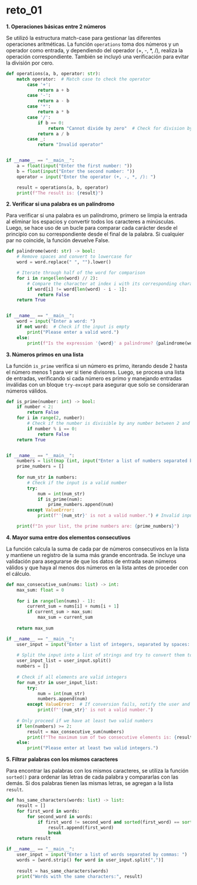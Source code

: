 # reto_01

**1. Operaciones básicas entre 2 números**

Se utilizó la estructura match-case para gestionar las diferentes operaciones aritméticas. La función `operations` toma dos números y un operador como entrada, y dependiendo del operador (+, -, *, /), realiza la operación correspondiente. También se incluyó una verificación para evitar la división por cero.
```python
def operations(a, b, operator: str):
    match operator:  # Match case to check the operator
        case '+':
            return a + b
        case '-':
            return a - b
        case '*':
            return a * b
        case '/':
            if b == 0:
                return "Cannot divide by zero"  # Check for division by zero
            return a / b
        case _:
            return "Invalid operator"


if __name__ == "__main__":
    a = float(input("Enter the first number: "))
    b = float(input("Enter the second number: "))
    operator = input("Enter the operator (+, -, *, /): ")

    result = operations(a, b, operator)
    print(f"The result is: {result}")
```

**2. Verificar si una palabra es un palíndromo**

Para verificar si una palabra es un palíndromo, primero se limpia la entrada al eliminar los espacios y convertir todos los caracteres a minúsculas. Luego, se hace uso de un bucle para comparar cada carácter desde el principio con su correspondiente desde el final de la palabra. Si cualquier par no coincide, la función devuelve False.
```python
def palindrome(word: str) -> bool:
    # Remove spaces and convert to lowercase for 
    word = word.replace(" ", "").lower()

    # Iterate through half of the word for comparison
    for i in range(len(word) // 2):
        # Compare the character at index i with its corresponding character from the end
        if word[i] != word[len(word) - i - 1]:
            return False
    return True


if __name__ == "__main__":
    word = input("Enter a word: ")
    if not word:  # Check if the input is empty
        print("Please enter a valid word.")
    else:
        print(f"Is the expression '{word}' a palindrome? {palindrome(word)}")
```

**3. Números primos en una lista**

La función `is_prime` verifica si un número es primo, iterando desde 2 hasta el número menos 1 para ver si tiene divisores. Luego, se procesa una lista de entradas, verificando si cada número es primo y manejando entradas inválidas con un bloque `try-except` para asegurar que solo se consideraran números válidos.
```python
def is_prime(number: int) -> bool:
    if number < 2:
        return False
    for i in range(2, number):
        # Check if the number is divisible by any number between 2 and itself
        if number % i == 0:
            return False
    return True


if __name__ == "__main__":
    numbers = list(map (int, input("Enter a list of numbers separated by spaces: ").split())) 
    prime_numbers = []
    
    for num_str in numbers:
        # Check if the input is a valid number
        try:
            num = int(num_str) 
            if is_prime(num):
                prime_numbers.append(num)
        except ValueError: 
            print(f"'{num_str}' is not a valid number.") # Invalid input

    print(f"In your list, the prime numbers are: {prime_numbers}")
```

**4. Mayor suma entre dos elementos consecutivos**

La función calcula la suma de cada par de números consecutivos en la lista y mantiene un registro de la suma más grande encontrada. Se incluye una validación para asegurarse de que los datos de entrada sean números válidos y que haya al menos dos números en la lista antes de proceder con el cálculo.
```python
def max_consecutive_sum(nums: list) -> int:  
    max_sum: float = 0  
    
    for i in range(len(nums) - 1):
        current_sum = nums[i] + nums[i + 1]
        if current_sum > max_sum:
            max_sum = current_sum
    
    return max_sum

if __name__ == "__main__":
    user_input = input("Enter a list of integers, separated by spaces: ")
    
    # Split the input into a list of strings and try to convert them to integers
    user_input_list = user_input.split()
    numbers = []
    
    # Check if all elements are valid integers
    for num_str in user_input_list:
        try:
            num = int(num_str)  
            numbers.append(num)  
        except ValueError:  # If conversion fails, notify the user and skip the element
            print(f"'{num_str}' is not a valid number.")
    
    # Only proceed if we have at least two valid numbers
    if len(numbers) >= 2:
        result = max_consecutive_sum(numbers)
        print(f"The maximum sum of two consecutive elements is: {result}")
    else:
        print("Please enter at least two valid integers.")
```

**5. Filtrar palabras con los mismos caracteres**

Para encontrar las palabras con los mismos caracteres, se utiliza la función `sorted()` para ordenar las letras de cada palabra y compararlas con las demás. Si dos palabras tienen las mismas letras, se agregan a la lista `result`. 
```python
def has_same_characters(words: list) -> list:
    result = []
    for first_word in words:
        for second_word in words:
            if first_word != second_word and sorted(first_word) == sorted(second_word): # Check if the sorted characters are the same
                result.append(first_word)
                break
    return result

if __name__ == "__main__":
    user_input = input("Enter a list of words separated by commas: ")
    words = [word.strip() for word in user_input.split(",")]
    
    result = has_same_characters(words)
    print("Words with the same characters:", result)
```
